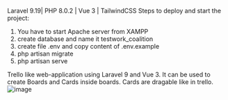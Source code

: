 Laravel 9.19| PHP 8.0.2 | Vue 3 | TailwindCSS
Steps to deploy and start the project:
1. You have to start Apache server from XAMPP
2. create database and name it testwork_coalition
3. create file .env and copy content of .env.example
4. php artisan migrate
5. php artisan serve

Trello like web-application using Laravel 9 and Vue 3. It can be used to create Boards and Cards inside boards. Cards are dragable like in trello.
![image](https://github.com/Kozeke/coalition_testwork/assets/50287254/5e98cd95-c049-431b-b68a-cecb0a7fb160)


